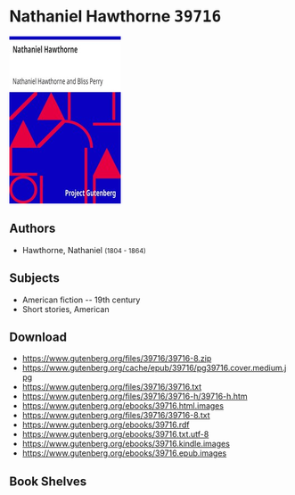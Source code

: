 # Nathaniel Hawthorne <kbd>39716</kbd>

![](./cover.medium.jpg "")

## Authors


 - Hawthorne, Nathaniel <small>(1804 - 1864)</small>

## Subjects


 - American fiction -- 19th century
 - Short stories, American

## Download


 - https://www.gutenberg.org/files/39716/39716-8.zip
 - https://www.gutenberg.org/cache/epub/39716/pg39716.cover.medium.jpg
 - https://www.gutenberg.org/files/39716/39716.txt
 - https://www.gutenberg.org/files/39716/39716-h/39716-h.htm
 - https://www.gutenberg.org/ebooks/39716.html.images
 - https://www.gutenberg.org/files/39716/39716-8.txt
 - https://www.gutenberg.org/ebooks/39716.rdf
 - https://www.gutenberg.org/ebooks/39716.txt.utf-8
 - https://www.gutenberg.org/ebooks/39716.kindle.images
 - https://www.gutenberg.org/ebooks/39716.epub.images

## Book Shelves


